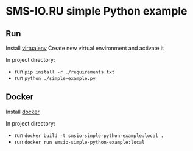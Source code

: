 # SMS-IO.RU simple Python example

## Run
Install [virtualenv](https://virtualenv.pypa.io/)
Create new virtual environment and activate it

In project directory:

- run `pip install -r ./requirements.txt`
- run `python ./simple-example.py`


## Docker
Install [docker](https://www.docker.com/)

In project directory:

- run `docker build -t smsio-simple-python-example:local .`
- run `docker run smsio-simple-python-example:local`
